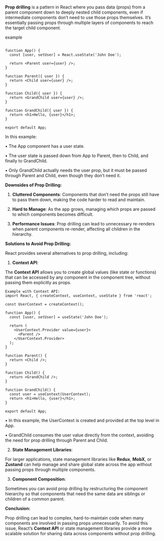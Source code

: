 **Prop drilling** is a pattern in React where you pass data (props) from a parent component down to deeply nested child components, even if intermediate components don’t need to use those props themselves. It’s essentially passing props through multiple layers of components to reach the target child component.

example 
```

function App() {
  const [user, setUser] = React.useState('John Doe');

  return <Parent user={user} />;
}

function Parent({ user }) {
  return <Child user={user} />;
}

function Child({ user }) {
  return <GrandChild user={user} />;
}

function GrandChild({ user }) {
  return <h1>Hello, {user}</h1>;
}

export default App;
```

In this example:

  

• The App component has a user state.

• The user state is passed down from App to Parent, then to Child, and finally to GrandChild.

• Only GrandChild actually needs the user prop, but it must be passed through Parent and Child, even though they don’t need it.

  

**Downsides of Prop Drilling:**

  

1. **Cluttered Components**: Components that don’t need the props still have to pass them down, making the code harder to read and maintain.

2. **Hard to Manage**: As the app grows, managing which props are passed to which components becomes difficult.

3. **Performance Issues**: Prop drilling can lead to unnecessary re-renders when parent components re-render, affecting all children in the hierarchy.

  

**Solutions to Avoid Prop Drilling:**

  

React provides several alternatives to prop drilling, including:

  

1. **Context API**:

The **Context API** allows you to create global values (like state or functions) that can be accessed by any component in the component tree, without passing them explicitly as props.

```
Example with Context API:
import React, { createContext, useContext, useState } from 'react';

const UserContext = createContext();

function App() {
  const [user, setUser] = useState('John Doe');

  return (
    <UserContext.Provider value={user}>
      <Parent />
    </UserContext.Provider>
  );
}

function Parent() {
  return <Child />;
}

function Child() {
  return <GrandChild />;
}

function GrandChild() {
  const user = useContext(UserContext);
  return <h1>Hello, {user}</h1>;
}

export default App;
```

• In this example, the UserContext is created and provided at the top level in App.

• GrandChild consumes the user value directly from the context, avoiding the need for prop drilling through Parent and Child.

  

2. **State Management Libraries**:

For larger applications, state management libraries like **Redux**, **MobX**, or **Zustand** can help manage and share global state across the app without passing props through multiple components.

3. **Component Composition**:

Sometimes you can avoid prop drilling by restructuring the component hierarchy so that components that need the same data are siblings or children of a common parent.

  

**Conclusion:**

  

Prop drilling can lead to complex, hard-to-maintain code when many components are involved in passing props unnecessarily. To avoid this issue, React’s **Context API** or state management libraries provide a more scalable solution for sharing data across components without prop drilling.